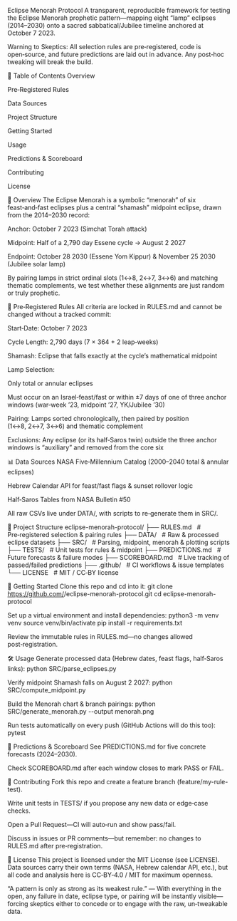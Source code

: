 Eclipse Menorah Protocol
A transparent, reproducible framework for testing the Eclipse Menorah prophetic pattern—mapping eight “lamp” eclipses (2014–2030) onto a sacred sabbatical/Jubilee timeline anchored at October 7 2023.

Warning to Skeptics: All selection rules are pre‑registered, code is open‑source, and future predictions are laid out in advance. Any post‑hoc tweaking will break the build.

📜 Table of Contents
Overview

Pre‑Registered Rules

Data Sources

Project Structure

Getting Started

Usage

Predictions & Scoreboard

Contributing

License

🔭 Overview
The Eclipse Menorah is a symbolic “menorah” of six feast‑and‑fast eclipses plus a central “shamash” midpoint eclipse, drawn from the 2014–2030 record:

Anchor: October 7 2023 (Simchat Torah attack)

Midpoint: Half of a 2,790 day Essene cycle → August 2 2027

Endpoint: October 28 2030 (Essene Yom Kippur) & November 25 2030 (Jubilee solar lamp)

By pairing lamps in strict ordinal slots (1↔8, 2↔7, 3↔6) and matching thematic complements, we test whether these alignments are just random or truly prophetic.

📏 Pre‑Registered Rules
All criteria are locked in RULES.md and cannot be changed without a tracked commit:

Start‑Date: October 7 2023

Cycle Length: 2,790 days (7 × 364 + 2 leap‑weeks)

Shamash: Eclipse that falls exactly at the cycle’s mathematical midpoint

Lamp Selection:

Only total or annular eclipses

Must occur on an Israel‑feast/fast or within ±7 days of one of three anchor windows (war‑week ’23, midpoint ’27, YK/Jubilee ’30)

Pairing: Lamps sorted chronologically, then paired by position (1↔8, 2↔7, 3↔6) and thematic complement

Exclusions: Any eclipse (or its half‑Saros twin) outside the three anchor windows is “auxiliary” and removed from the core six

📊 Data Sources
NASA Five‑Millennium Catalog (2000–2040 total & annular eclipses)

Hebrew Calendar API for feast/fast flags & sunset rollover logic

Half‑Saros Tables from NASA Bulletin #50

All raw CSVs live under DATA/, with scripts to re‑generate them in SRC/.

📂 Project Structure
eclipse-menorah-protocol/
├── RULES.md   # Pre‑registered selection & pairing rules
├── DATA/   # Raw & processed eclipse datasets
├── SRC/   # Parsing, midpoint, menorah & plotting scripts
├── TESTS/   # Unit tests for rules & midpoint
├── PREDICTIONS.md   # Future forecasts & failure modes
├── SCOREBOARD.md   # Live tracking of passed/failed predictions
├── .github/   # CI workflows & issue templates
└── LICENSE   # MIT / CC‑BY license

🚀 Getting Started
Clone this repo and cd into it:
git clone https://github.com/<you>/eclipse-menorah-protocol.git
cd eclipse-menorah-protocol

Set up a virtual environment and install dependencies:
python3 -m venv venv
source venv/bin/activate
pip install -r requirements.txt

Review the immutable rules in RULES.md—no changes allowed post‑registration.

🛠️ Usage
Generate processed data (Hebrew dates, feast flags, half‑Saros links):
python SRC/parse_eclipses.py

Verify midpoint Shamash falls on August 2 2027:
python SRC/compute_midpoint.py

Build the Menorah chart & branch pairings:
python SRC/generate_menorah.py --output menorah.png

Run tests automatically on every push (GitHub Actions will do this too):
pytest

📅 Predictions & Scoreboard
See PREDICTIONS.md for five concrete forecasts (2024–2030).

Check SCOREBOARD.md after each window closes to mark PASS or FAIL.

🤝 Contributing
Fork this repo and create a feature branch (feature/my-rule-test).

Write unit tests in TESTS/ if you propose any new data or edge‑case checks.

Open a Pull Request—CI will auto‑run and show pass/fail.

Discuss in issues or PR comments—but remember: no changes to RULES.md after pre‑registration.

📜 License
This project is licensed under the MIT License (see LICENSE). Data sources carry their own terms (NASA, Hebrew calendar API, etc.), but all code and analysis here is CC‑BY‑4.0 / MIT for maximum openness.

“A pattern is only as strong as its weakest rule.”
— With everything in the open, any failure in date, eclipse type, or pairing will be instantly visible—forcing skeptics either to concede or to engage with the raw, un‑tweakable data.
